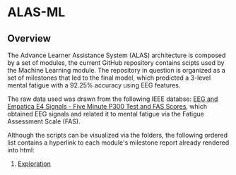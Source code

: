 # ALAS-ML
## Overview
The Advance Learner Assistance System (ALAS) architecture is composed by a set of modules, the current GitHub repository contains scipts used by the Machine Learning module. The repository in question is organized as a set of milestones that led to the final model, which predicted a 3-level mental fatigue with a 92.25% accuracy using EEG features.

The raw data used was drawn from the following IEEE databse: [EEG and Empatica E4 Signals - Five Minute P300 Test and FAS Scores](https://ieee-dataport.org/documents/eeg-and-empatica-e4-signals-five-minute-p300-test-and-fas-scores), which obtained EEG signals and related it to mental fatigue via the Fatigue Assessment Scale (FAS).

Although the scripts can be visualized via the folders, the following ordered list contains a hyperlink to each module's milestone report already rendered into html:
1. [Exploration](https://htmlpreview.github.io/?https://github.com/milkbacon/ALAS-ML/blob/main/1.Exploration/index.html)
